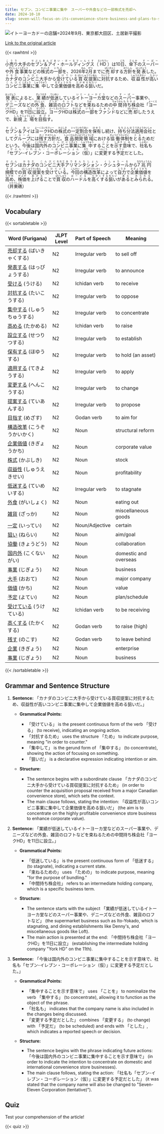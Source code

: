 ```yaml
---
title: セブン、コンビニ事業に集中　スーパーや外食などの一部株式を売却へ
date: 2024-10-10
slug: seven-will-focus-on-its-convenience-store-business-and-plans-to-sell-some-of-its-shares-in-supermarkets-and-the-restaurant-industry
---
```


![イトーヨーカドーの店舗=2024年9月、東京都大田区、土居新平撮影](https://www.asahicom.jp/imgopt/img/fa0367f2f8/comm_L/AS20241010002500.jpg "イトーヨーカドーの店舗=2024年9月、東京都大田区、土居新平撮影")

[Link to the original article](https://asahi.com/articles/ASSBB25FHSBBULFA00NM.html?iref=comtop_7_02)

{{< rawhtml >}}
<p><ruby>小売り<rt>こうり</rt></ruby>大手の<ruby>セブン＆アイ・ホールディングス<rt>せぶんあんどあい・ほーるでぃんぐす</rt></ruby>（<ruby>HD<rt>えいちでぃ</rt></ruby>）は10<ruby>日<rt>にち</rt></ruby>、<ruby>傘下<rt>さんか</rt></ruby>の<ruby>スーパー<rt>すーぱー</rt></ruby>や<ruby>外食<rt>がいしょく</rt></ruby><ruby>事業<rt>じぎょう</rt></ruby>などの<ruby>株式<rt>かぶしき</rt></ruby>の<ruby>一部<rt>いちぶ</rt></ruby>を、2026<ruby>年<rt>ねん</rt></ruby>2<ruby>月<rt>がつ</rt></ruby>までに<ruby>売却<rt>ばいきゃく</rt></ruby>する<ruby>方針<rt>ほうしん</rt></ruby>を<ruby>発表<rt>はっぴょう</rt></ruby>した。<ruby>カナダ<rt>かなだ</rt></ruby>の<ruby>コンビニ<rt>こんびに</rt></ruby>大手から<ruby>受けている<rt>うけている</rt></ruby><ruby>買収<rt>ばいしゅう</rt></ruby><ruby>提案<rt>ていあん</rt></ruby>に<ruby>対抗<rt>たいこう</rt></ruby>するため、<ruby>収益性<rt>しゅうえきせい</rt></ruby>が<ruby>高い<rt>たかい</rt></ruby><ruby>コンビニ<rt>こんびに</rt></ruby><ruby>事業<rt>じぎょう</rt></ruby>に<ruby>集中<rt>しゅうちゅう</rt></ruby>して<ruby>企業価値<rt>きぎょうかち</rt></ruby>を<ruby>高める<rt>たかめる</rt></ruby><ruby>狙い<rt>ねらい</rt></ruby>だ。</p>

<p><ruby>発表<rt>はっぴょう</rt></ruby>によると、<ruby>業績<rt>ぎょうせき</rt></ruby>が<ruby>低迷<rt>ていめい</rt></ruby>している<ruby>イトーヨーカ堂<rt>いとーよーかどう</rt></ruby>などの<ruby>スーパー<rt>すーぱー</rt></ruby>事業や、<ruby>デニーズ<rt>でにーず</rt></ruby>などの<ruby>外食<rt>がいしょく</rt></ruby>、<ruby>雑貨<rt>ざっか</rt></ruby>の<ruby>ロフト<rt>ろふと</rt></ruby>などを<ruby>束<rt>たば</rt></ruby>ねるための<ruby>中間<rt>ちゅうかん</rt></ruby><ruby>持ち株<rt>もちかぶ</rt></ruby>会社「<ruby>ヨークHD<rt>よーくえいちでぃー</rt></ruby>」を11<ruby>日<rt>にち</rt></ruby>に<ruby>設立<rt>せつりつ</rt></ruby>。<ruby>ヨークHD<rt>よーくえいちでぃー</rt></ruby>は<ruby>株式<rt>かぶしき</rt></ruby>の<ruby>一部<rt>いちぶ</rt></ruby>を<ruby>ファンド<rt>ふぁんど</rt></ruby>などに<ruby>売却<rt>ばいきゃく</rt></ruby>したうえで、<ruby>新規<rt>しんき</rt></ruby><ruby>上場<rt>じょうじょう</rt></ruby>を<ruby>目指す<rt>めざす</rt></ruby>。</p>

<p><ruby>セブン<rt>せぶん</rt></ruby>＆<ruby>アイ<rt>あい</rt></ruby>は<ruby>ヨークHD<rt>よーくえいちでぃー</rt></ruby>の<ruby>株式<rt>かぶしき</rt></ruby>の<ruby>一定<rt>いってい</rt></ruby><ruby>割合<rt>わりあい</rt></ruby>を<ruby>保有<rt>ほゆう</rt></ruby>し続け、<ruby>持ち分法<rt>もちぶんほう</rt></ruby><ruby>適用<rt>てきよう</rt></ruby><ruby>会社<rt>かいしゃ</rt></ruby>として<ruby>グループ<rt>ぐるーぷ</rt></ruby>には<ruby>残す<rt>のこす</rt></ruby><ruby>方針<rt>ほうしん</rt></ruby>だ。<ruby>食品<rt>しょくひん</rt></ruby><ruby>開発<rt>かいはつ</rt></ruby><ruby>領域<rt>りょういき</rt></ruby>における<ruby>協働<rt>きょうどう</rt></ruby><ruby>体制<rt>たいせい</rt></ruby>を<ruby>とる<rt>とる</rt></ruby>ためだという。<ruby>今後<rt>こんご</rt></ruby>は<ruby>国内<rt>こくない</rt></ruby><ruby>外<rt>がい</rt></ruby>の<ruby>コンビニ<rt>こんびに</rt></ruby><ruby>事業<rt>じぎょう</rt></ruby>に<ruby>集中<rt>しゅうちゅう</rt></ruby>する<ruby>こと<rt>こと</rt></ruby>を<ruby>示す<rt>しめす</rt></ruby><ruby>意味<rt>いみ</rt></ruby>で、<ruby>社名<rt>しゃめい</rt></ruby>も「<ruby>セブン-イレブン・コーポレーション<rt>せぶん-いれぶん・こーぽれーしょん</rt></ruby>（<ruby>仮<rt>かり</rt></ruby>）」に<ruby>変更<rt>へんこう</rt></ruby>する<ruby>予定<rt>よてい</rt></ruby>だとした。</p>

<p><ruby>セブン<rt>せぶん</rt></ruby>は<ruby>カナダ<rt>かなだ</rt></ruby>の<ruby>コンビニ<rt>こんびに</rt></ruby><ruby>大手<rt>おおて</rt></ruby><ruby>アリマンタシォン<rt>ありまんたしょん</rt></ruby>・<ruby>クシュタール<rt>くしゅたーる</rt></ruby>から<ruby>7兆円<rt>ななちょうえん</rt></ruby><ruby>規模<rt>きぼ</rt></ruby>での<ruby>買収<rt>ばいしゅう</rt></ruby><ruby>提案<rt>ていあん</rt></ruby>を<ruby>受けている<rt>うけている</rt></ruby>。<ruby>今回<rt>こんかい</rt></ruby>の<ruby>構造改革<rt>こうぞうかいかく</rt></ruby>によって<ruby>自力<rt>じりき</rt></ruby>で<ruby>企業価値<rt>きぎょうかち</rt></ruby>を<ruby>高め<rt>たかめ</rt></ruby>、<ruby>株価<rt>かぶか</rt></ruby>を<ruby>上げる<rt>あげる</rt></ruby>ことで<ruby>買収<rt>ばいしゅう</rt></ruby>の<ruby>ハードル<rt>はーどる</rt></ruby>を<ruby>高くする<rt>たかくする</rt></ruby><ruby>狙い<rt>ねらい</rt></ruby>が<ruby>ある<rt>ある</rt></ruby>と<ruby>みられる<rt>みられる</rt></ruby>。（<ruby>井東礁<rt>いとうしょう</rt></ruby>）</p>
{{< /rawhtml >}}

## Vocabulary


{{< sortabletable >}}

| Word (Furigana)          | JLPT Level | Part of Speech         | Meaning                          |
|--------------------------|------------|------------------------|----------------------------------|
|[売却する](https://jisho.org/search/%E5%A3%B2%E5%8D%B4%E3%81%99%E3%82%8B) (ばいきゃくする)| N2         | Irregular verb         | to sell off                      |
|[発表する](https://jisho.org/search/%E7%99%BA%E8%A1%A8%E3%81%99%E3%82%8B) (はっぴょうする)| N2         | Irregular verb         | to announce                      |
|[受ける](https://jisho.org/search/%E5%8F%97%E3%81%91%E3%82%8B) (うける)| N2         | Ichidan verb           | to receive                       |
|[対抗する](https://jisho.org/search/%E5%AF%BE%E6%8A%97%E3%81%99%E3%82%8B) (たいこうする)| N2         | Irregular verb         | to oppose                        |
|[集中する](https://jisho.org/search/%E9%9B%86%E4%B8%AD%E3%81%99%E3%82%8B) (しゅうちゅうする)| N2         | Irregular verb         | to concentrate                   |
|[高める](https://jisho.org/search/%E9%AB%98%E3%82%81%E3%82%8B) (たかめる)| N2         | Ichidan verb           | to raise                         |
|[設立する](https://jisho.org/search/%E8%A8%AD%E7%AB%8B%E3%81%99%E3%82%8B) (せつりつする)| N2         | Irregular verb         | to establish                     |
|[保有する](https://jisho.org/search/%E4%BF%9D%E6%9C%89%E3%81%99%E3%82%8B) (ほゆうする)| N2         | Irregular verb         | to hold (an asset)              |
|[適用する](https://jisho.org/search/%E9%81%A9%E7%94%A8%E3%81%99%E3%82%8B) (てきようする)| N2         | Irregular verb         | to apply                         |
|[変更する](https://jisho.org/search/%E5%A4%89%E6%9B%B4%E3%81%99%E3%82%8B) (へんこうする)| N2         | Irregular verb         | to change                        |
|[提案する](https://jisho.org/search/%E6%8F%90%E6%A1%88%E3%81%99%E3%82%8B) (ていあんする)| N2         | Irregular verb         | to propose                       |
|[目指す](https://jisho.org/search/%E7%9B%AE%E6%8C%87%E3%81%99) (めざす)| N2         | Godan verb             | to aim for                       |
|[構造改革](https://jisho.org/search/%E6%A7%8B%E9%80%A0%E6%94%B9%E9%9D%A9) (こうぞうかいかく)| N2         | Noun                   | structural reform                |
|[企業価値](https://jisho.org/search/%E4%BC%81%E6%A5%AD%E4%BE%A1%E5%80%A4) (きぎょうかち)| N2         | Noun                   | corporate value                  |
|[株式](https://jisho.org/search/%E6%A0%AA%E5%BC%8F) (かぶしき)| N2         | Noun                   | stock                            |
|[収益性](https://jisho.org/search/%E5%8F%8E%E7%9B%8A%E6%80%A7) (しゅうえきせい)| N2         | Noun                   | profitability                    |
|[低迷する](https://jisho.org/search/%E4%BD%8E%E8%BF%B7%E3%81%99%E3%82%8B) (ていめいする)| N2         | Irregular verb         | to stagnate                      |
|[外食](https://jisho.org/search/%E5%A4%96%E9%A3%9F) (がいしょく)| N2         | Noun                   | eating out                       |
|[雑貨](https://jisho.org/search/%E9%9B%91%E8%B2%A8) (ざっか)| N2         | Noun                   | miscellaneous goods              |
|[一定](https://jisho.org/search/%E4%B8%80%E5%AE%9A) (いってい)| N2         | Noun/Adjective         | certain                          |
|[狙い](https://jisho.org/search/%E7%8B%99%E3%81%84) (ねらい)| N2         | Noun                   | aim/goal                         |
|[協働](https://jisho.org/search/%E5%8D%94%E5%83%8D) (きょうどう)| N2         | Noun                   | collaboration                    |
|[国内外](https://jisho.org/search/%E5%9B%BD%E5%86%85%E5%A4%96) (こくないがい)| N2         | Noun                   | domestic and overseas            |
|[事業](https://jisho.org/search/%E4%BA%8B%E6%A5%AD) (じぎょう)| N2         | Noun                   | business                         |
|[大手](https://jisho.org/search/%E5%A4%A7%E6%89%8B) (おおて)| N2         | Noun                   | major company                    |
|[価値](https://jisho.org/search/%E4%BE%A1%E5%80%A4) (かち)| N2         | Noun                   | value                            |
|[予定](https://jisho.org/search/%E4%BA%88%E5%AE%9A) (よてい)| N2         | Noun                   | plan/schedule                   |
|[受けている](https://jisho.org/search/%E5%8F%97%E3%81%91%E3%81%A6%E3%81%84%E3%82%8B) (うけている)| N2         | Ichidan verb           | to be receiving                  |
|[高くする](https://jisho.org/search/%E9%AB%98%E3%81%8F%E3%81%99%E3%82%8B) (たかくする)| N2         | Godan verb             | to raise (high)                 |
|[残す](https://jisho.org/search/%E6%AE%8B%E3%81%99) (のこす)| N2         | Godan verb             | to leave behind                  |
|[企業](https://jisho.org/search/%E4%BC%81%E6%A5%AD) (きぎょう)| N2         | Noun                   | enterprise                       |
|[事業](https://jisho.org/search/%E4%BA%8B%E6%A5%AD) (じぎょう)| N2         | Noun                   | business                         |

{{< /sortabletable >}}


## Grammar and Sentence Structure

1. **Sentence:** 「カナダのコンビニ大手から受けている買収提案に対抗するため、収益性が高いコンビニ事業に集中して企業価値を高める狙いだ。」

   - **Grammatical Points:**
     - 「受けている」 is the present continuous form of the verb 「受ける」 (to receive), indicating an ongoing action.
     - 「対抗するため」 uses the structure 「ため」 to indicate purpose, meaning "in order to counter."
     - 「集中して」 is the gerund form of 「集中する」 (to concentrate), showing the action of focusing on something.
     - 「狙いだ」 is a declarative expression indicating intention or aim.

   - **Structure:**
     - The sentence begins with a subordinate clause 「カナダのコンビニ大手から受けている買収提案に対抗するため」 (in order to counter the acquisition proposal received from a major Canadian convenience store), which sets the context.
     - The main clause follows, stating the intention: 「収益性が高いコンビニ事業に集中して企業価値を高める狙いだ」 (the aim is to concentrate on the highly profitable convenience store business to enhance corporate value).

2. **Sentence:** 「業績が低迷しているイトーヨーカ堂などのスーパー事業や、デニーズなどの外食、雑貨のロフトなどを束ねるための中間持ち株会社「ヨークHD」を11日に設立。」

   - **Grammatical Points:**
     - 「低迷している」 is the present continuous form of 「低迷する」 (to stagnate), indicating a current state.
     - 「束ねるための」 uses 「ための」 to indicate purpose, meaning "for the purpose of bundling."
     - 「中間持ち株会社」 refers to an intermediate holding company, which is a specific business term.

   - **Structure:**
     - The sentence starts with the subject 「業績が低迷しているイトーヨーカ堂などのスーパー事業や、デニーズなどの外食、雑貨のロフトなど」 (the supermarket business such as Ito-Yokado, which is stagnating, and dining establishments like Denny's, and miscellaneous goods like Loft).
     - The main action is presented at the end: 「中間持ち株会社「ヨークHD」を11日に設立」 (establishing the intermediate holding company "York HD" on the 11th).

3. **Sentence:** 「今後は国内外のコンビニ事業に集中することを示す意味で、社名も「セブン-イレブン・コーポレーション（仮）」に変更する予定だとした。」

   - **Grammatical Points:**
     - 「集中することを示す意味で」 uses 「ことを」 to nominalize the verb 「集中する」 (to concentrate), allowing it to function as the object of the phrase.
     - 「社名も」 indicates that the company name is also included in the changes being discussed.
     - 「変更する予定だとした」 combines 「変更する」 (to change) with 「予定だ」 (to be scheduled) and ends with 「とした」, which indicates a reported speech or decision.

   - **Structure:**
     - The sentence begins with the phrase indicating future actions: 「今後は国内外のコンビニ事業に集中することを示す意味で」 (in order to indicate the intention to concentrate on domestic and international convenience store businesses).
     - The main clause follows, stating the action: 「社名も「セブン-イレブン・コーポレーション（仮）」に変更する予定だとした」 (it was stated that the company name will also be changed to "Seven-Eleven Corporation (tentative)").

## Quiz

Test your comprehension of the article!

{{< quiz >}}